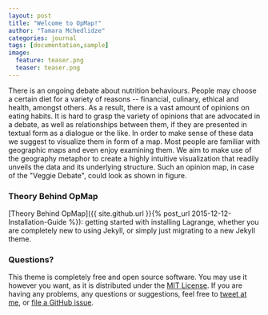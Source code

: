 ```yaml
---
layout: post
title: "Welcome to OpMap!"
author: "Tamara Mchedlidze"
categories: journal
tags: [documentation,sample]
image:
  feature: teaser.png
  teaser: teaser.png
---
```


There is an ongoing debate about nutrition behaviours. People may choose a certain diet for a variety of reasons  -- financial, culinary, ethical and health, amongst others.
As a result, there is a vast amount of opinions on eating habits. It is hard to grasp the variety of opinions that are advocated in a debate, as well as relationships between them, if they are presented in textual form as a dialogue or the like. In order to make sense of these data we suggest to visualize them in form of a map. Most people are  familiar with geographic maps and even enjoy examining them. We aim to make use of the geography metaphor to create a highly intuitive visualization that readily unveils the data and its underlying structure.
Such an opinion map, in case of the "Veggie Debate", could look as shown in figure.

### Theory Behind OpMap

[Theory Behind OpMap]({{ site.github.url }}{% post_url 2015-12-12-Installation-Guide %}): getting started with installing Lagrange, whether you are completely new to using Jekyll, or simply just migrating to a new Jekyll theme.

### Questions?

This theme is completely free and open source software. You may use it however you want, as it is distributed under the [MIT License](http://choosealicense.com/licenses/mit/). If you are having any problems, any questions or suggestions, feel free to [tweet at me](https://twitter.com/intent/tweet?text=My%question%about%Lagrange%is:%&amp;via=paululele), or [file a GitHub issue](https://github.com/lenpaul/lagrange/issues/new).
